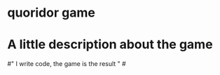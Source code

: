 # quoridor game


  # A little description about the game 

#" I write code, the game is the result " #
